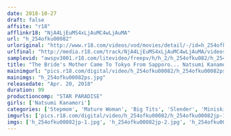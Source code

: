 ```yaml
---
date: 2018-10-27
draft: false
affsite: "r18"
afflinkr18: "NjA4LjEuMS4xLjAuMC4wLjAuMA"
url: "h_254ofku00082"
urloriginal: "http://www.r18.com/videos/vod/movies/detail/-/id=h_254ofku00082"
urlfinal: "http://media.r18.com/track/NjA4LjEuMS4xLjAuMC4wLjAuMA/videos/vod/movies/detail/-/id=h_254ofku00082"
samplevid: "awspv3001.r18.com/litevideo/freepv/h/h_2/h_254ofku082/h_254ofku082_dmb_w.mp4"
title: "The Bride's Mother Came To Tokyo From Sapporo... Natsumi Kanamori 51 Years Old"
mainimgurl: "pics.r18.com/digital/video/h_254ofku00082/h_254ofku00082ps.jpg"
mainimgs: "h_254ofku00082ps.jpg"
releasedate: "Apr. 20, 2018"
duration: 99
productioncomp: "STAR PARADISE"
girls: ['Natsumi Kanamori']
categories: ['Stepmom', 'Mature Woman', 'Big Tits', 'Slender', 'Miniskirt', 'Featured Actress', 'Hi-Def']
imgurls: ['pics.r18.com/digital/video/h_254ofku00082/h_254ofku00082jp-1.jpg', 'pics.r18.com/digital/video/h_254ofku00082/h_254ofku00082jp-2.jpg', 'pics.r18.com/digital/video/h_254ofku00082/h_254ofku00082jp-3.jpg', 'pics.r18.com/digital/video/h_254ofku00082/h_254ofku00082jp-4.jpg', 'pics.r18.com/digital/video/h_254ofku00082/h_254ofku00082jp-5.jpg', 'pics.r18.com/digital/video/h_254ofku00082/h_254ofku00082jp-6.jpg', 'pics.r18.com/digital/video/h_254ofku00082/h_254ofku00082jp-7.jpg', 'pics.r18.com/digital/video/h_254ofku00082/h_254ofku00082jp-8.jpg', 'pics.r18.com/digital/video/h_254ofku00082/h_254ofku00082jp-9.jpg', 'pics.r18.com/digital/video/h_254ofku00082/h_254ofku00082jp-10.jpg', 'pics.r18.com/digital/video/h_254ofku00082/h_254ofku00082jp-11.jpg', 'pics.r18.com/digital/video/h_254ofku00082/h_254ofku00082jp-12.jpg', 'pics.r18.com/digital/video/h_254ofku00082/h_254ofku00082jp-13.jpg', 'pics.r18.com/digital/video/h_254ofku00082/h_254ofku00082jp-14.jpg', 'pics.r18.com/digital/video/h_254ofku00082/h_254ofku00082jp-15.jpg', 'pics.r18.com/digital/video/h_254ofku00082/h_254ofku00082jp-16.jpg', 'pics.r18.com/digital/video/h_254ofku00082/h_254ofku00082jp-17.jpg', 'pics.r18.com/digital/video/h_254ofku00082/h_254ofku00082jp-18.jpg', 'pics.r18.com/digital/video/h_254ofku00082/h_254ofku00082jp-19.jpg', 'pics.r18.com/digital/video/h_254ofku00082/h_254ofku00082jp-20.jpg']
imgs: ['h_254ofku00082jp-1.jpg', 'h_254ofku00082jp-2.jpg', 'h_254ofku00082jp-3.jpg', 'h_254ofku00082jp-4.jpg', 'h_254ofku00082jp-5.jpg', 'h_254ofku00082jp-6.jpg', 'h_254ofku00082jp-7.jpg', 'h_254ofku00082jp-8.jpg', 'h_254ofku00082jp-9.jpg', 'h_254ofku00082jp-10.jpg', 'h_254ofku00082jp-11.jpg', 'h_254ofku00082jp-12.jpg', 'h_254ofku00082jp-13.jpg', 'h_254ofku00082jp-14.jpg', 'h_254ofku00082jp-15.jpg', 'h_254ofku00082jp-16.jpg', 'h_254ofku00082jp-17.jpg', 'h_254ofku00082jp-18.jpg', 'h_254ofku00082jp-19.jpg', 'h_254ofku00082jp-20.jpg']
---
```

